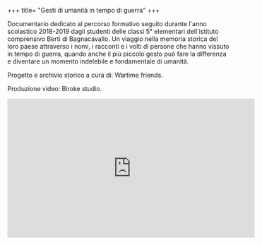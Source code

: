 +++
title= "Gesti di umanità in tempo di guerra"
+++

Documentario dedicato al percorso formativo seguito durante l'anno scolastico 2018-2019 dagli studenti delle classi 5° elementari dell'istituto comprensivo Berti di Bagnacavallo. Un viaggio nella memoria storica del loro paese attraverso i nomi, i racconti e i volti di persone che hanno vissuto in tempo di guerra, quando anche il più piccolo gesto può fare la differenza e diventare un momento indelebile e fondamentale di umanità.


Progetto e archivio storico a cura di: Wartime friends.

Produzione video: Biroke studio.

<iframe width="560" height="315" src="https://www.youtube.com/embed/Sw5nqKm5iEg" frameborder="0" allow="accelerometer; autoplay; encrypted-media; gyroscope; picture-in-picture" allowfullscreen></iframe>
